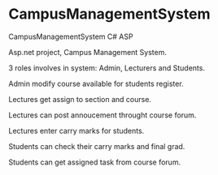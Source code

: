 # CampusManagementSystem
CampusManagementSystem C# ASP

Asp.net project, Campus Management System.

3 roles involves in system: Admin, Lecturers and Students.

Admin modify course available for students register.

Lectures get assign to section and course.

Lectures can post annoucement throught course forum.

Lectures enter carry marks for students.

Students can check their carry marks and final grad.

Students can get assigned task from course forum.

